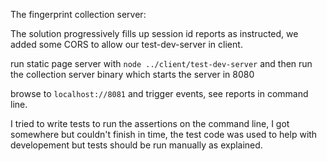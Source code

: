 The fingerprint collection server:

The solution progressively fills up session id reports as instructed, we added some CORS to allow
our test-dev-server in client.

run static page server with `node ../client/test-dev-server`
and then run the collection server binary which starts the server in 8080 

browse to `localhost://8081` and trigger events, see reports in command line.

I tried to write tests to run the assertions on the command line, I got somewhere 
but couldn't finish in time, the test code was used to help with developement but tests should be run manually as explained.

